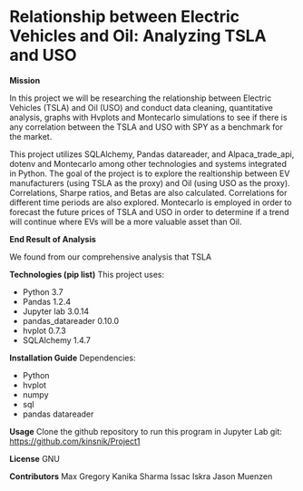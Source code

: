 # Relationship between Electric Vehicles and Oil: Analyzing TSLA and USO

**Mission**

In this project we will be researching the relationship between Electric Vehicles (TSLA) and Oil (USO) and conduct data cleaning, quantitative analysis, graphs with Hvplots and Montecarlo simulations to see if there is any correlation between the TSLA and USO with SPY as a benchmark for the market. 

This project utilizes SQLAlchemy, Pandas datareader, and Alpaca_trade_api, dotenv and Montecarlo among other technologies and systems integrated in Python. The goal of the project is to explore the realtionship between EV manufacturers (using TSLA as the proxy) and Oil (using USO as the proxy). Correlations, Sharpe ratios, and Betas are also 
calculated. Correlations for different time periods are also explored.  Montecarlo is employed in order to forecast the future prices of TSLA and USO in order to determine if a trend will continue where EVs will be a more valuable asset than Oil.   

**End Result of Analysis**

We found from our comprehensive analysis that TSLA 

**Technologies (pip list)**
This project uses: 
- Python 3.7
- Pandas 1.2.4
- Jupyter lab 3.0.14
- pandas_datareader 0.10.0
- hvplot 0.7.3
- SQLAlchemy 1.4.7

**Installation Guide**
Dependencies:
- Python 
- hvplot
- numpy
- sql
- pandas datareader

**Usage**
Clone the github repository to run this program in Jupyter Lab 
git: https://github.com/kinsnik/Project1

**License**
GNU 

**Contributors**
Max Gregory
Kanika Sharma
Issac Iskra
Jason Muenzen 


